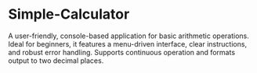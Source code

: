 # Simple-Calculator
A user-friendly, console-based application for basic arithmetic operations. Ideal for beginners, it features a menu-driven interface, clear instructions, and robust error handling. Supports continuous operation and formats output to two decimal places. 
